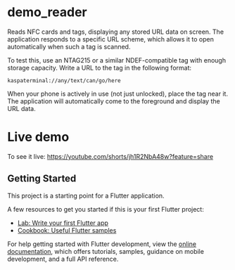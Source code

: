 # demo_reader

Reads NFC cards and tags, displaying any stored URL data on screen. The application responds to a specific URL scheme, which allows it to open automatically when such a tag is scanned.

To test this, use an NTAG215 or a similar NDEF-compatible tag with enough storage capacity. Write a URL to the tag in the following format:

`kaspaterminal://any/text/can/go/here`

When your phone is actively in use (not just unlocked), place the tag near it. The application will automatically come to the foreground and display the URL data.

# Live demo
To see it live: https://youtube.com/shorts/jh1R2NbA48w?feature=share


## Getting Started

This project is a starting point for a Flutter application.

A few resources to get you started if this is your first Flutter project:

- [Lab: Write your first Flutter app](https://docs.flutter.dev/get-started/codelab)
- [Cookbook: Useful Flutter samples](https://docs.flutter.dev/cookbook)

For help getting started with Flutter development, view the
[online documentation](https://docs.flutter.dev/), which offers tutorials,
samples, guidance on mobile development, and a full API reference.
